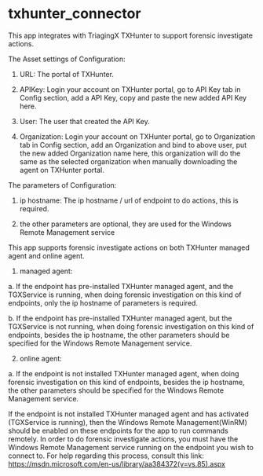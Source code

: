 # txhunter_connector
This app integrates with TriagingX TXHunter to support forensic investigate actions.

The Asset settings of Configuration:

1. URL: The portal of TXHunter.

2. APIKey: Login your account on TXHunter portal, go to API Key tab in Config section, add a API Key, copy and paste the new added API Key here.

3. User: The user that created the API Key.

4. Organization: Login your account on TXHunter portal, go to Organization tab in Config section, add an Organization and bind to above user, put the new added Organization name here, this organization will do the same as the selected organization when manually downloading the agent on TXHunter portal.

The parameters of Configuration:

1. ip hostname: The ip hostname / url of endpoint to do actions, this is required.

2. the other parameters are optional, they are used for the Windows Remote Management service

This app supports forensic investigate actions on both TXHunter managed agent and online agent.

1. managed agent:

a. If the endpoint has pre-installed TXHunter managed agent, and the TGXService is running, when doing forensic investigation on this kind of endpoints, only the ip hostname of parameters is required.

b. If the endpoint has pre-installed TXHunter managed agent, but the TGXService is not running, when doing forensic investigation on this kind of endpoints, besides the ip hostname, the other parameters should be specified for the Windows Remote Management service.

2. online agent:

a. If the endpoint is not installed TXHunter managed agent, when doing forensic investigation on this kind of endpoints, besides the ip hostname, the other parameters should be specified for the Windows Remote Management service.

If the endpoint is not installed TXHunter managed agent and has activated (TGXService is running), then the Windows Remote Management(WinRM) should be enabled on these endpoints for the app to run commands remotely. In order to do forensic investigate actions, you must have the Windows Remote Management service running on the endpoint you wish to connect to. For help regarding this process, consult this link: https://msdn.microsoft.com/en-us/library/aa384372(v=vs.85).aspx
